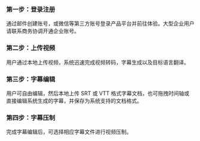 ### 第一步：登录注册
通过邮件创建账号，或微信等第三方账号登录产品平台并前往体验。大型企业用户请联系商务协调开通企业账号。

### 第二步：上传视频
用户通过本地上传视频，系统迅速完成视频转码，字幕生成以及目标语言翻译。

### 第三步：字幕编辑
用户可自由编辑，然后本地上传 SRT 或 VTT 格式字幕文档，也可拖拽时间轴或直接编辑系统生成的字幕，并保存为系统支持的文档格式。

### 第四步：字幕压制
完成字幕编辑后，可选择相应字幕文件进行视频压制。
